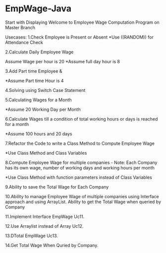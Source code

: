 # EmpWage-Java
Start with Displaying Welcome to Employee Wage Computation Program on Master Branch

Usecases:
1.Check Employee is Present or Absent
*Use ((RANDOM)) for Attendance Check

2.Calculate Daily Employee Wage

Assume Wage per hour is 20
*Assume full day hour is 8

3.Add Part time Employee & 

*Assume Part time Hour is 4

4.Solving using Switch Case Statement

5.Calculating Wages for a Month

*Assume 20 Working Day per Month

6.Calculate Wages till a condition of total working hours or days is reached for a month

*Assume 100 hours and 20 days

7.Refactor the Code to write a Class Method to Compute Employee Wage

*Use Class Method and Class Variables

8.Compute Employee Wage for multiple companies - Note: Each Company has its own wage, number of working days and working hours per month

*Use Class Method with function parameters instead of Class Variables

9.Ability to save the Total Wage for Each Company

10.Ability to manage Employee Wage of multiple companies using Interface approach and using ArrayList. Ability to get the Total Wage when queried by Company

11.Implement Interface EmpWage Uc11.

12.Use Arraylist instead of  Array Uc12.

13.DTotal EmpWage Uc13.

14.Get Total Wage When Quried by Company.
